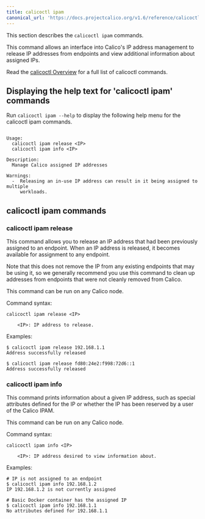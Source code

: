 ```yaml
---
title: calicoctl ipam
canonical_url: 'https://docs.projectcalico.org/v1.6/reference/calicoctl/ipam'
---
```


This section describes the `calicoctl ipam` commands.

This command allows an interface into Calico's IP address management to release
IP addresses from endpoints and view additional information about assigned IPs.

Read the [calicoctl Overview]({{site.baseurl}}/{{page.version}}/reference/calicoctl) for a full list of calicoctl commands.

## Displaying the help text for 'calicoctl ipam' commands

Run `calicoctl ipam --help` to display the following help menu for the
calicoctl ipam commands.

```

Usage:
  calicoctl ipam release <IP>
  calicoctl ipam info <IP>

Description:
  Manage Calico assigned IP addresses

Warnings:
  -  Releasing an in-use IP address can result in it being assigned to multiple
     workloads.

```

## calicoctl ipam commands


### calicoctl ipam release <IP>

This command allows you to release an IP address that had been previously
assigned to an endpoint.  When an IP address is released, it becomes available
for assignment to any endpoint.

Note that this does not remove the IP from any existing endpoints that may be
using it, so we generally recommend you use this command to clean up addresses
from endpoints that were not cleanly removed from Calico.

This command can be run on any Calico node.

Command syntax:

```
calicoctl ipam release <IP>

    <IP>: IP address to release.
```

Examples:

```
$ calicoctl ipam release 192.168.1.1
Address successfully released

$ calicoctl ipam release fd80:24e2:f998:72d6::1
Address successfully released
```

### calicoctl ipam info <IP>

This command prints information about a given IP address, such as special
attributes defined for the IP or whether the IP has been reserved by a user of
the Calico IPAM.

This command can be run on any Calico node.

Command syntax:

```
calicoctl ipam info <IP>

    <IP>: IP address desired to view information about.
```

Examples:

```
# IP is not assigned to an endpoint
$ calicoctl ipam info 192.168.1.2
IP 192.168.1.2 is not currently assigned

# Basic Docker container has the assigned IP
$ calicoctl ipam info 192.168.1.1
No attributes defined for 192.168.1.1
```
